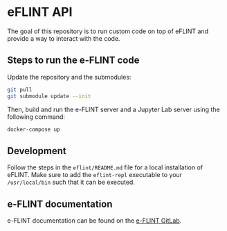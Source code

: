 # eFLINT API

The goal of this repository is to run custom code on top of eFLINT and provide a way to interact with the code.

## Steps to run the e-FLINT code

Update the repository and the submodules:

```bash
git pull
git submodule update --init
```

Then, build and run the e-FLINT server and a Jupyter Lab server using the following command:

```bash
docker-compose up
```

## Development

Follow the steps in the `eflint/README.md` file for a local installation of eFLINT. Make sure to add the `eflint-repl` executable to your `/usr/local/bin` such that it can be executed.

## e-FLINT documentation

e-FLINT documentation can be found on the [e-FLINT GitLab](https://gitlab.com/eflint/haskell-implementation).
